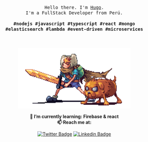 <p align="center">
  <br>
  <br>
  <br>
  <samp>
    Hello there. I'm <a href="https://medium.com/@hugo.roca">Hugo</a>.<br> I'm a FullStack Developer from Perú.
    <br>
    <br>
    <b>#nodejs #javascript #typescript #react #mongo #elasticsearch #lambda #event-driven #microservices</b>
  </samp>
  <br>
  <br>
  <br>
  <br>
  <img src="https://github.com/selimdoyranli/selimdoyranli/blob/master/preview.gif" width="350" />
</p>

<div align="center">
  
  **🌱 I’m currently learning: Firebase & react**<br>
  **📫 Reach me at:**<br>

  [![Twitter Badge](https://img.shields.io/badge/-Twitter-1ca0f1?style=flat-square&labelColor=1ca0f1&logo=twitter&logoColor=white&link=https://twitter.com/HuugooRoca)](https://twitter.com/HuugooRoca)
  [![Linkedin Badge](https://img.shields.io/badge/-LinkedIn-blue?style=flat-square&logo=Linkedin&logoColor=white&link=https://www.linkedin.com/in/hugoroca/)](https://www.linkedin.com/in/hugoroca/)

</div>

<!--
**HugoRoca/HugoRoca** is a ✨ _special_ ✨ repository because its `README.md` (this file) appears on your GitHub profile.

Here are some ideas to get you started:

- 🔭 I’m currently working on ...
- 🌱 I’m currently learning ...
- 👯 I’m looking to collaborate on ...
- 🤔 I’m looking for help with ...
- 💬 Ask me about ...
- 📫 How to reach me: ...
- 😄 Pronouns: ...
- ⚡ Fun fact: ...
-->
